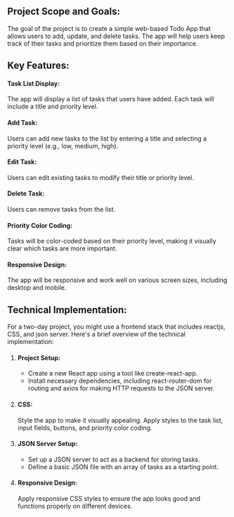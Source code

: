 <h2>Project Scope and Goals:</h2>
The goal of the project is to create a simple web-based Todo App that allows users to add, update, and delete tasks. The app will help users keep track of their tasks and prioritize them based on their importance.

<h2>Key Features:</h2>
<h4>Task List Display:</h4> The app will display a list of tasks that users have added. Each task will include a title and priority level. <br/>
<h4>Add Task:</h4> Users can add new tasks to the list by entering a title and selecting a priority level (e.g., low, medium, high). <br/>
<h4>Edit Task:</h4> Users can edit existing tasks to modify their title or priority level. <br/>
<h4>Delete Task:</h4> Users can remove tasks from the list. <br/>
<h4>Priority Color Coding:</h4> Tasks will be color-coded based on their priority level, making it visually clear which tasks are more important. <br/>
<h4>Responsive Design:</h4> The app will be responsive and work well on various screen sizes, including desktop and mobile. <br/>
 
<h2>Technical Implementation:</h2>
For a two-day project, you might use a frontend stack that includes reactjs, CSS, and json server. Here's a brief overview of the technical implementation: <br/>
<ol>
  <li> <h4>Project Setup:</h4>
  <ul>
    <li>Create a new React app using a tool like create-react-app. <br/></li>
    <li>Install necessary dependencies, including react-router-dom for routing and axios for making HTTP requests to the JSON server. <br/></li>
  </ul></li>

<li><h4>CSS:</h4> Style the app to make it visually appealing. Apply styles to the task list, input fields, buttons, and priority color coding. <br/></li>

<li>
  <h4>JSON Server Setup:</h4>
<ul>
  <li>Set up a JSON server to act as a backend for storing tasks. <br/></li>
  <li>Define a basic JSON file with an array of tasks as a starting point. <br/></li>
</ul>
</li>

<li><h4>Responsive Design:</h4> Apply responsive CSS styles to ensure the app looks good and functions properly on different devices. <br/>
</li>
</ol>


  
